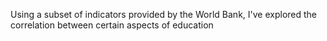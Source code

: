Using a subset of indicators provided by the World Bank, I've explored the correlation between certain aspects of education
